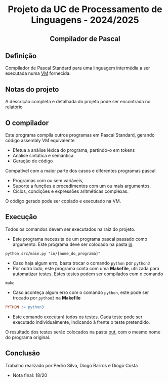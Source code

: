 <h1 align="center">Projeto da UC de Processamento de Linguagens - 2024/2025</h1>
<h2 align="center">Compilador de Pascal</h2>

## Definição
Compilador de Pascal Standard para uma linguagem intermédia a ser executada numa [VM](https://ewvm.epl.di.uminho.pt/) fornecida.

## Notas do projeto
A descrição completa e detalhada do projeto pode ser encontrada no [relatório](https://github.com/Pedrosilva03/pl-pascal-compiler/blob/main/doc/pl2025_projeto_gr9.pdf)

## O compilador
Este programa compila outros programas em Pascal Standard, gerando código assembly VM equivalente
- Efetua a análise léxica do programa, partindo-o em tokens
- Análise sintática e semântica
- Geração de código

Compatível com a maior parte dos casos e diferentes programas pascal
- Programas com ou sem variáveis,
- Suporte a funções e procedimentos com um ou mais argumentos,
- Ciclos, condições e expressões aritméticas complexas.

O código gerado pode ser copiado e executado na VM.
## Execução
Todos os comandos devem ser executados na raiz do projeto.

- Este programa necessita de um programa pascal passado como argumento. Este programa deve ser colocado na pasta [in](https://github.com/Pedrosilva03/pl-pascal-compiler/tree/main/in).
```console
python src/main.py "in/[nome_do_programa]"
```
- Caso haja algum erro, basta trocar o comando ```python``` por ```python3```
- Por outro lado, este programa conta com uma **Makefile**, utilizada para automatizar testes. Estes testes podem ser compilados com o comando
```console
make
```
- Caso aconteça algum erro com o comando ```python```, este pode ser trocado por ```python3``` na **Makefile**
```Makefile
PYTHON := python3
```
- Este comando executará todos os testes. Cada teste pode ser executado individualmente, indicando à frente o teste pretendido.

O resultado dos testes serão colocados na pasta [out](https://github.com/Pedrosilva03/pl-pascal-compiler/tree/main/out), com o mesmo nome do programa original.
## Conclusão
Trabalho realizado por Pedro Silva, Diogo Barros e Diogo Costa
- Nota final: 18/20
